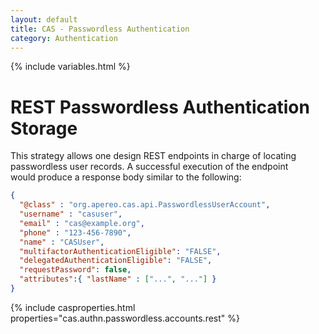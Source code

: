 ```yaml
---
layout: default
title: CAS - Passwordless Authentication
category: Authentication
---
```

{% include variables.html %}

# REST Passwordless Authentication Storage

This strategy allows one design REST endpoints in charge of locating 
passwordless user records. A successful execution of the endpoint  
would produce a response body similar to the following:

```json
{
  "@class" : "org.apereo.cas.api.PasswordlessUserAccount",
  "username" : "casuser",
  "email" : "cas@example.org",
  "phone" : "123-456-7890",
  "name" : "CASUser",        
  "multifactorAuthenticationEligible": "FALSE",  
  "delegatedAuthenticationEligible": "FALSE",  
  "requestPassword": false,
  "attributes":{ "lastName" : ["...", "..."] }
}
```

{% include casproperties.html properties="cas.authn.passwordless.accounts.rest" %}
